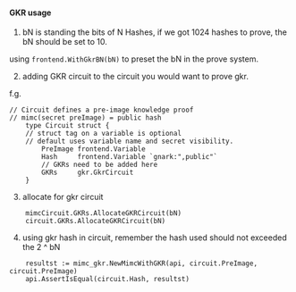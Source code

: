 #### GKR usage

1. bN is standing the bits of N Hashes, if we got 1024 hashes to prove, the bN should be set to 10.

using `frontend.WithGkrBN(bN)` to preset the bN in the prove system.

2. adding GKR circuit to the circuit you would want to prove gkr.

f.g. 

```go=
// Circuit defines a pre-image knowledge proof
// mimc(secret preImage) = public hash
    type Circuit struct {
    // struct tag on a variable is optional
    // default uses variable name and secret visibility.
        PreImage frontend.Variable
        Hash     frontend.Variable `gnark:",public"`
        // GKRs need to be added here
        GKRs     gkr.GkrCircuit
    }
```

3. allocate for gkr circuit
```go=
	mimcCircuit.GKRs.AllocateGKRCircuit(bN)
	circuit.GKRs.AllocateGKRCircuit(bN)
```

4. using gkr hash in circuit, remember the hash used should not exceeded the 2 ^ bN
```go=
	resultst := mimc_gkr.NewMimcWithGKR(api, circuit.PreImage, circuit.PreImage)
	api.AssertIsEqual(circuit.Hash, resultst)
```

